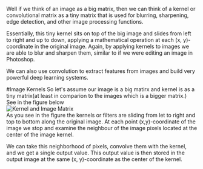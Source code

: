 Well if we think of an image as a big matrix, then we can think of a kernel or convolutional matrix as a tiny matrix that is used for blurring, sharpening, edge detection, and other image processing functions.

Essentially, this tiny kernel sits on top of the big image and slides from left to right and up to down, applying a mathematical operation at each (x, y)-coordinate in the original image. Again, by applying kernels to images we are able to blur and sharpen them, similar to if we were editing an image in Photoshop.

We can also use convolution to extract features from images and build very powerful deep learning systems.

#Image Kernels
So let's assume our image is a big matirx and kernel is as a tiny matrix(at least in comparion to the images which is a bigger matrix.)
See in the figure below</br>
![Kernel and Image Matrix]("Images\kernel_sliding.png")
</br>
As you see in the figure the kernels or filters are sliding from let to right and top to bottom along the original image.
At each point (x,y)-coordinate of the image we stop and examine the neighbour of the image pixels located at the center of the image kernel.

We can take this neighborhood of pixels, convolve them with the kernel, and we get a single output value. This output value is then stored in the output image at the same (x, y)-coordinate as the center of the kernel.

